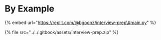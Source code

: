# By Example

{% embed url="https://replit.com/@bgoonz/interview-prep\#main.py" %}





{% file src="../../.gitbook/assets/interview-prep.zip" %}



